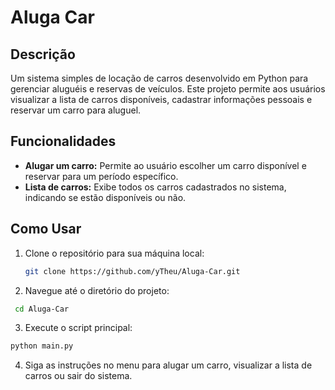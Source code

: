# Aluga Car

## Descrição
Um sistema simples de locação de carros desenvolvido em Python para gerenciar aluguéis e reservas de veículos. Este projeto permite aos usuários visualizar a lista de carros disponíveis, cadastrar informações pessoais e reservar um carro para aluguel.

## Funcionalidades
- **Alugar um carro:** Permite ao usuário escolher um carro disponível e reservar para um período específico.
- **Lista de carros:** Exibe todos os carros cadastrados no sistema, indicando se estão disponíveis ou não.

## Como Usar
1. Clone o repositório para sua máquina local:
   ```bash
   git clone https://github.com/yTheu/Aluga-Car.git
   ```
2. Navegue até o diretório do projeto:
  ```bash
   cd Aluga-Car
  ```
3. Execute o script principal:
  ```bash
  python main.py
  ```
4. Siga as instruções no menu para alugar um carro, visualizar a lista de carros ou sair do sistema.
